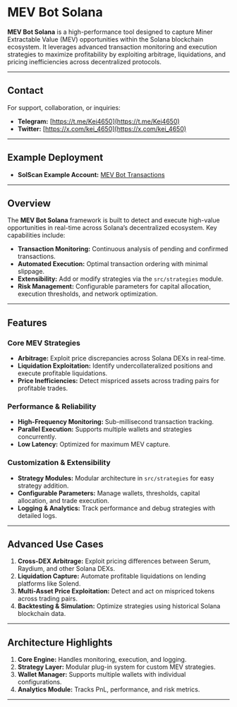 # MEV Bot Solana

**MEV Bot Solana** is a high-performance tool designed to capture Miner Extractable Value (MEV) opportunities within the Solana blockchain ecosystem. It leverages advanced transaction monitoring and execution strategies to maximize profitability by exploiting arbitrage, liquidations, and pricing inefficiencies across decentralized protocols.  

---

## Contact

For support, collaboration, or inquiries:

- **Telegram:** [https://t.me/Kei4650](https://t.me/Kei4650)  
- **Twitter:** [https://x.com/kei_4650](https://x.com/kei_4650)  

---

## Example Deployment

- **SolScan Example Account:** [MEV Bot Transactions](https://solscan.io/account/8MqRTAQnjhDYH7TWS1b1DjFog4CLZfySWE5cZeotG2VW)


---

## Overview

The **MEV Bot Solana** framework is built to detect and execute high-value opportunities in real-time across Solana’s decentralized ecosystem. Key capabilities include:  

- **Transaction Monitoring:** Continuous analysis of pending and confirmed transactions.  
- **Automated Execution:** Optimal transaction ordering with minimal slippage.  
- **Extensibility:** Add or modify strategies via the `src/strategies` module.  
- **Risk Management:** Configurable parameters for capital allocation, execution thresholds, and network optimization.  

---

## Features

### Core MEV Strategies
- **Arbitrage:** Exploit price discrepancies across Solana DEXs in real-time.  
- **Liquidation Exploitation:** Identify undercollateralized positions and execute profitable liquidations.  
- **Price Inefficiencies:** Detect mispriced assets across trading pairs for profitable trades.  

### Performance & Reliability
- **High-Frequency Monitoring:** Sub-millisecond transaction tracking.  
- **Parallel Execution:** Supports multiple wallets and strategies concurrently.  
- **Low Latency:** Optimized for maximum MEV capture.  

### Customization & Extensibility
- **Strategy Modules:** Modular architecture in `src/strategies` for easy strategy addition.  
- **Configurable Parameters:** Manage wallets, thresholds, capital allocation, and trade execution.  
- **Logging & Analytics:** Track performance and debug strategies with detailed logs.  

---

## Advanced Use Cases

1. **Cross-DEX Arbitrage:** Exploit pricing differences between Serum, Raydium, and other Solana DEXs.  
2. **Liquidation Capture:** Automate profitable liquidations on lending platforms like Solend.  
3. **Multi-Asset Price Exploitation:** Detect and act on mispriced tokens across trading pairs.  
4. **Backtesting & Simulation:** Optimize strategies using historical Solana blockchain data.  

---

## Architecture Highlights

1. **Core Engine:** Handles monitoring, execution, and logging.
2. **Strategy Layer:** Modular plug-in system for custom MEV strategies.
3. **Wallet Manager:** Supports multiple wallets with individual configurations.
4. **Analytics Module:** Tracks PnL, performance, and risk metrics.

---